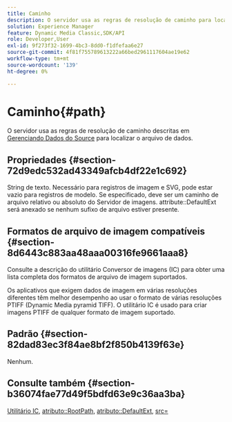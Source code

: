 ```yaml
---
title: Caminho
description: O servidor usa as regras de resolução de caminho para localizar o arquivo de dados.
solution: Experience Manager
feature: Dynamic Media Classic,SDK/API
role: Developer,User
exl-id: 9f273f32-1699-4bc3-8dd0-f1dfefaa6e27
source-git-commit: 4f81f755789613222a66bed2961117604ae19e62
workflow-type: tm+mt
source-wordcount: '139'
ht-degree: 0%

---
```


# Caminho{#path}

O servidor usa as regras de resolução de caminho descritas em [Gerenciando Dados do Source](../../../../../../is-api/image-serving-api-ref/c-configuration-and-administration/c-configuration-and-administration.md#concept-1ec4d9f0e58a430cae045761f1ff9173) para localizar o arquivo de dados.

## Propriedades {#section-72d9edc532ad43349afcb4df22e1c692}

String de texto. Necessário para registros de imagem e SVG, pode estar vazio para registros de modelo. Se especificado, deve ser um caminho de arquivo relativo ou absoluto do Servidor de imagens. attribute::DefaultExt será anexado se nenhum sufixo de arquivo estiver presente.

## Formatos de arquivo de imagem compatíveis {#section-8d6443c883aa48aaa00316fe9661aaa8}

Consulte a descrição do utilitário Conversor de imagens (IC) para obter uma lista completa dos formatos de arquivo de imagem suportados.

Os aplicativos que exigem dados de imagem em várias resoluções diferentes têm melhor desempenho ao usar o formato de várias resoluções PTIFF (Dynamic Media pyramid TIFF). O utilitário IC é usado para criar imagens PTIFF de qualquer formato de imagem suportado.

## Padrão {#section-82dad83ec3f84ae8bf2f850b4139f63e}

Nenhum.

## Consulte também {#section-b36074fae77d49f5bdfd63e9c36aa3ba}

[Utilitário IC](../../../../../../is-api/is-utils/utilities/r-ic.md#reference-de9f43c63a8f48f1a755ff1760af8b7b), [atributo::RootPath](../../../../../../is-api/image-catalog/image-serving-api-ref/c-image-catalog-reference/c-attributes-reference/r-rootpath.md#reference-17d57e5967be403b8408fa7214017494), [atributo::DefaultExt](../../../../../../is-api/image-catalog/image-serving-api-ref/c-image-catalog-reference/c-attributes-reference/r-defaultext.md#reference-1b96c71a253049ddaeae09892d3484a0), [src=](../../../../../../is-api/http-ref/image-serving-api-ref/c-http-protocol-reference/c-command-reference/r-src.md#reference-f6506637778c4c69bf106a7924a91ab1)
